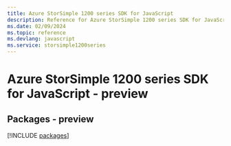 ```yaml
---
title: Azure StorSimple 1200 series SDK for JavaScript
description: Reference for Azure StorSimple 1200 series SDK for JavaScript
ms.date: 02/09/2024
ms.topic: reference
ms.devlang: javascript
ms.service: storsimple1200series
---
```

# Azure StorSimple 1200 series SDK for JavaScript - preview
## Packages - preview
[!INCLUDE [packages](storsimple-1200-series-index.md)]